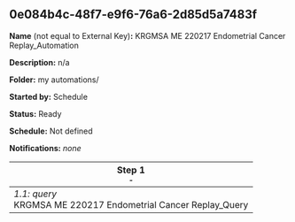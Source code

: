 ## 0e084b4c-48f7-e9f6-76a6-2d85d5a7483f

**Name** (not equal to External Key)**:** KRGMSA ME 220217 Endometrial Cancer Replay_Automation

**Description:** n/a

**Folder:** my automations/

**Started by:** Schedule

**Status:** Ready

**Schedule:** Not defined

**Notifications:** _none_


| Step 1<br>_<small>-</small>_ |
| --- |
| _1.1: query_<br>KRGMSA ME 220217 Endometrial Cancer Replay_Query |
